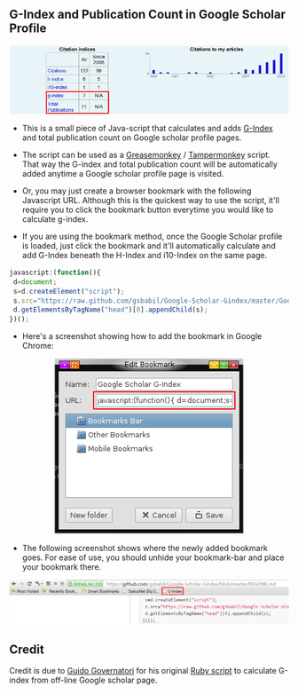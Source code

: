 G-Index and Publication Count in Google Scholar Profile
-------------------------------------------------
![G-index and Total Publication Count Added by the Script](http://github.com/gsbabil/google-scholar-gindex/raw/master/gindex-total-count-screenshot.png)

 - This is a small piece of Java-script that calculates and adds [G-Index](http://en.wikipedia.org/wiki/G-index) and total publication count on Google scholar profile pages.

 - The script can be used as a [Greasemonkey](http://en.wikipedia.org/wiki/Greasemonkey) / [Tampermonkey](https://chrome.google.com/webstore/detail/tampermonkey/dhdgffkkebhmkfjojejmpbldmpobfkfo?hl=en) script. That way the G-index and total publication count  will be automatically added anytime a Google scholar profile page is visited.
 
 - Or, you may just create a browser bookmark with the following Javascript URL. Although this is the quickest way to use the script, it'll require you to click the bookmark button everytime you would like to calculate g-index.
 
 - If you are using the bookmark method, once the Google Scholar profile is loaded, just click the bookmark and it'll automatically calculate and add G-Index beneath the H-Index and i10-Index on the same page.

```javascript
javascript:(function(){
 d=document;
 s=d.createElement("script");
 s.src="https://raw.github.com/gsbabil/Google-Scholar-Gindex/master/Google_Scholar_G-Index.user.js";
 d.getElementsByTagName("head")[0].appendChild(s);
})();
```

 - Here's a screenshot showing how to add the bookmark in Google Chrome:

<p align="center">
  <img src="http://github.com/gsbabil/google-scholar-gindex/raw/master/bookmark-screenshot-chrome.png"/>
</p>


 - The following screenshot shows where the newly added bookmark goes. For ease of use, you should unhide your bookmark-bar and place your bookmark there.

![Added Bookmar in Firefox's Bookmark-bar](http://github.com/gsbabil/google-scholar-gindex/raw/master/bookmark-bar-screenshot-firefox.png)


Credit
------

Credit is due to [Guido Governatori](http://www.governatori.net/) for his original [Ruby script](http://www.governatori.net/gindex.rb) to calculate G-index from off-line Google scholar page.
